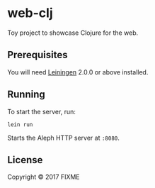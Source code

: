 # web-clj

Toy project to showcase Clojure for the web.

## Prerequisites

You will need [Leiningen][] 2.0.0 or above installed.

[leiningen]: https://github.com/technomancy/leiningen

## Running

To start the server, run:

    lein run

Starts the Aleph HTTP server at `:8080`.

## License

Copyright © 2017 FIXME

